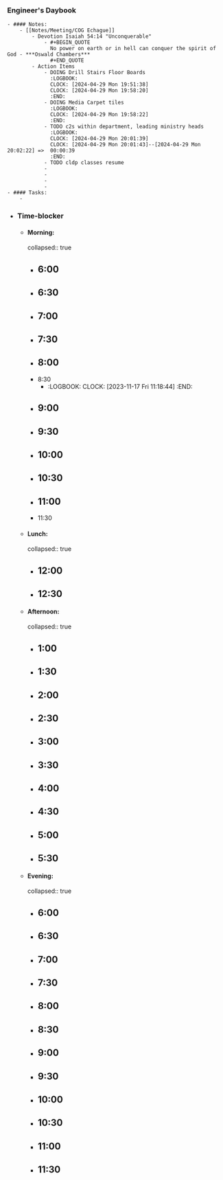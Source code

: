 ### Engineer's Daybook
	- #### Notes:
		- [[Notes/Meeting/COG Echague]]
			- Devotion Isaiah 54:14 "Unconquerable"
				- #+BEGIN_QUOTE
				  No power on earth or in hell can conquer the spirit of God - ***Oswald Chambers***
				  #+END_QUOTE
			- Action Items
				- DOING Drill Stairs Floor Boards
				  :LOGBOOK:
				  CLOCK: [2024-04-29 Mon 19:51:38]
				  CLOCK: [2024-04-29 Mon 19:58:20]
				  :END:
				- DOING Media Carpet tiles
				  :LOGBOOK:
				  CLOCK: [2024-04-29 Mon 19:58:22]
				  :END:
				- TODO c2s within department, leading ministry heads
				  :LOGBOOK:
				  CLOCK: [2024-04-29 Mon 20:01:39]
				  CLOCK: [2024-04-29 Mon 20:01:43]--[2024-04-29 Mon 20:02:22] =>  00:00:39
				  :END:
				- TODO cldp classes resume
				-
				-
				-
				-
	- #### Tasks:
		-
- ### Time-blocker
	- #### Morning:
	  collapsed:: true
		- 6:00
			-
		- 6:30
			-
		- 7:00
			-
		- 7:30
			-
		- 8:00
			-
		- 8:30
			- :LOGBOOK:
			  CLOCK: [2023-11-17 Fri 11:18:44]
			  :END:
		- 9:00
			-
		- 9:30
			-
		- 10:00
			-
		- 10:30
			-
		- 11:00
			-
		- 11:30
	- #### Lunch:
	  collapsed:: true
		- 12:00
			-
		- 12:30
			-
	- #### Afternoon:
	  collapsed:: true
		- 1:00
			-
		- 1:30
			-
		- 2:00
			-
		- 2:30
			-
		- 3:00
			-
		- 3:30
			-
		- 4:00
			-
		- 4:30
			-
		- 5:00
			-
		- 5:30
			-
	- #### Evening:
	  collapsed:: true
		- 6:00
			-
		- 6:30
			-
		- 7:00
			-
		- 7:30
			-
		- 8:00
			-
		- 8:30
			-
		- 9:00
			-
		- 9:30
			-
		- 10:00
			-
		- 10:30
			-
		- 11:00
			-
		- 11:30
			-